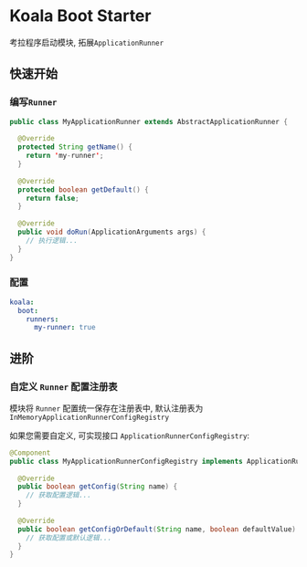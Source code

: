 # Koala Boot Starter

考拉程序启动模块, 拓展`ApplicationRunner`

## 快速开始

### 编写`Runner`

```java
public class MyApplicationRunner extends AbstractApplicationRunner {
  
  @Override
  protected String getName() {
    return 'my-runner';
  }
  
  @Override
  protected boolean getDefault() {
    return false;
  }
  
  @Override
  public void doRun(ApplicationArguments args) {
    // 执行逻辑...
  }
}
```

### 配置

```yaml
koala:
  boot:
    runners:
      my-runner: true
```

## 进阶

### 自定义 `Runner` 配置注册表

模块将 `Runner` 配置统一保存在注册表中, 默认注册表为 `InMemoryApplicationRunnerConfigRegistry`

如果您需要自定义, 可实现接口 `ApplicationRunnerConfigRegistry`:

```java
@Component
public class MyApplicationRunnerConfigRegistry implements ApplicationRunnerConfigRegistry {
  
  @Override
  public boolean getConfig(String name) {
    // 获取配置逻辑...
  }
  
  @Override
  public boolean getConfigOrDefault(String name, boolean defaultValue) {
    // 获取配置或默认逻辑...
  }
}
```



